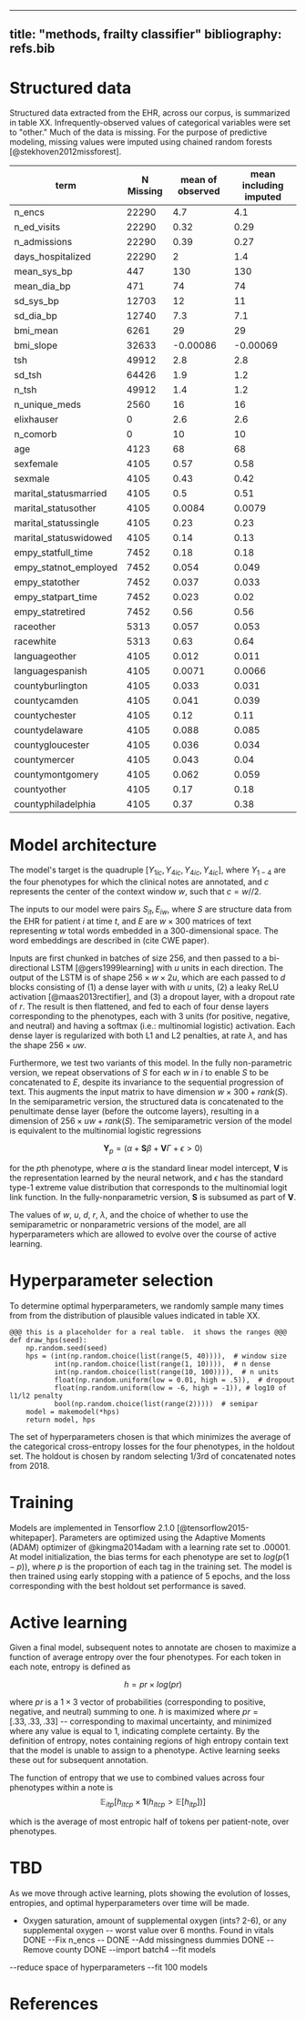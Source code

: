 

<!-- pandoc methods.md -o methods.pdf --filter pandoc-citeproc -->

---
title: "methods, frailty classifier"
bibliography: refs.bib
---

# Structured data

Structured data extracted from the EHR, across our corpus, is summarized in table XX.  Infrequently-observed values of categorical variables were set to "other."  Much of the data is missing.  For the purpose of predictive modeling, missing values were imputed using chained random forests [@stekhoven2012missforest].

|term                 |N Missing |mean of observed   |mean including imputed |
|----|---------------------|-----|--------|
|n_encs|22290                |4.7  |4.1     |
|n_ed_visits|22290                |0.32 |0.29    |
|n_admissions|22290                |0.39 |0.27    |
|days_hospitalized|22290                |2    |1.4     |
|mean_sys_bp|447                  |130  |130     |
|mean_dia_bp|471                  |74   |74      |
|sd_sys_bp|12703                |12   |11      |
|sd_dia_bp|12740                |7.3  |7.1     |
|bmi_mean|6261                 |29   |29      |
|bmi_slope|32633                |-0.00086|-0.00069|
|tsh |49912                |2.8  |2.8     |
|sd_tsh|64426                |1.9  |1.2     |
|n_tsh|49912                |1.4  |1.2     |
|n_unique_meds|2560                 |16   |16      |
|elixhauser|0                    |2.6  |2.6     |
|n_comorb|0                    |10   |10      |
|age |4123                 |68   |68      |
|sexfemale|4105                 |0.57 |0.58    |
|sexmale|4105                 |0.43 |0.42    |
|marital_statusmarried|4105                 |0.5  |0.51    |
|marital_statusother|4105                 |0.0084|0.0079  |
|marital_statussingle|4105                 |0.23 |0.23    |
|marital_statuswidowed|4105                 |0.14 |0.13    |
|empy_statfull_time|7452                 |0.18 |0.18    |
|empy_statnot_employed|7452                 |0.054|0.049   |
|empy_statother|7452                 |0.037|0.033   |
|empy_statpart_time|7452                 |0.023|0.02    |
|empy_statretired|7452                 |0.56 |0.56    |
|raceother|5313                 |0.057|0.053   |
|racewhite|5313                 |0.63 |0.64    |
|languageother|4105                 |0.012|0.011   |
|languagespanish|4105                 |0.0071|0.0066  |
|countyburlington|4105                 |0.033|0.031   |
|countycamden|4105                 |0.041|0.039   |
|countychester|4105                 |0.12 |0.11    |
|countydelaware|4105                 |0.088|0.085   |
|countygloucester|4105                 |0.036|0.034   |
|countymercer|4105                 |0.043|0.04    |
|countymontgomery|4105                 |0.062|0.059   |
|countyother|4105                 |0.17 |0.18    |
|countyphiladelphia|4105                 |0.37 |0.38    |


# Model architecture


The model's target is the quadruple $[Y_{1ic}, Y_{4ic}, Y_{4ic}, Y_{4ic}]$, where $Y_{1-4}$ are the four phenotypes for which the clinical notes are annotated, and $c$ represents the center of the context window $w$, such that $c = w//2$. 

The inputs to our model were pairs $S_{it}, E_{iw}$, where $S$ are structure data from the EHR for patient $i$ at time $t$, and $E$ are $w \times 300$ matrices of text representing $w$ total words embedded in a 300-dimensional space.  The word embeddings are described in (cite CWE paper).

Inputs are first chunked in batches of size 256, and then passed to a bi-directional LSTM [@gers1999learning] with $u$ units in each direction.  The output of the LSTM is of shape $256 \times w \times 2u$, which are each passed to $d$ blocks consisting of (1) a dense layer with with $u$ units, (2) a leaky ReLU activation [@maas2013rectifier], and (3) a dropout layer, with a dropout rate of $r$.  The result is then flattened, and fed to each of four dense layers corresponding to the phenotypes, each with 3 units (for positive, negative, and neutral) and having a softmax (i.e.: multinomial logistic) activation.  Each dense layer is regularized with both L1 and L2 penalties, at rate $\lambda$, and has the shape $256 \times uw$.

Furthermore, we test two variants of this model.  In the fully non-parametric version, we repeat observations of $S$ for each $w$ in $i$ to enable $S$ to be concatenated to $E$, despite its invariance to the sequential progression of text.  This augments the input matrix to have dimension $w \times 300+rank(S)$.  In the semiparametric version, the structured data is concatenated to the penultimate dense layer (before the outcome layers), resulting in a dimension of $256 \times uw + rank(S)$.  The semiparametric version of the model is equivalent to the multinomial logistic regressions

$$
\mathbf{Y}_p = \left(\alpha + \mathbf{S}\beta + \mathbf{V}\Gamma + \epsilon > 0\right)
$$

for the $p$th phenotype, where $\alpha$ is the standard linear model intercept, $\mathbf{V}$ is the representation learned by the neural network, and $\epsilon$ has the standard type-1 extreme value distribution that corresponds to the multinomial logit link function.  In the fully-nonparametric version, $\mathbf{S}$ is subsumed as part of $\mathbf{V}$.  

The values of $w$, $u$, $d$, $r$, $\lambda$, and the choice of whether to use the semiparametric or nonparametric versions of the model, are all hyperparameters which are allowed to evolve over the course of active learning.

# Hyperparameter selection

To determine optimal hyperparameters, we randomly sample many times from from the distribution of plausible values indicated in table XX.

	@@@ this is a placeholder for a real table.  it shows the ranges @@@
	def draw_hps(seed):
	    np.random.seed(seed)
	    hps = (int(np.random.choice(list(range(5, 40)))),  # window size
	           int(np.random.choice(list(range(1, 10)))),  # n dense
	           int(np.random.choice(list(range(10, 100)))),  # n units
	           float(np.random.uniform(low = 0.01, high = .5)),  # dropout
	           float(np.random.uniform(low = -6, high = -1)), # log10 of l1/l2 penalty
	           bool(np.random.choice(list(range(2)))))  # semipar
	    model = makemodel(*hps)
	    return model, hps

The set of hyperparameters chosen is that which minimizes the average of the categorical cross-entropy losses for the four phenotypes, in the holdout set.  The holdout is chosen by random selecting 1/3rd of concatenated notes from 2018.

# Training

Models are implemented in Tensorflow 2.1.0 [@tensorflow2015-whitepaper].  Parameters are optimized using the Adaptive Moments (ADAM) optimizer of @kingma2014adam with a learning rate set to .00001.  At model initialization, the bias terms for each phenotype are set to $log(p(1-p))$, where $p$ is the proportion of each tag in the training set.  The model is then trained using early stopping with a patience of 5 epochs, and the loss corresponding with the best holdout set performance is saved.  

# Active learning

Given a final model, subsequent notes to annotate are chosen to maximize a function of average entropy over the four phenotypes.  For each token in each note, entropy is defined as 

$$
h = pr\times log(pr)
$$

where $pr$ is a $1\times 3$ vector of probabilities (corresponding to positive, negative, and neutral) summing to one.  $h$ is maximized where $pr = [.33, .33, .33]$ -- corresponding to maximal uncertainty, and minimized where any value is equal to 1, indicating complete certainty.  By the definition of entropy, notes containing regions of high entropy contain text that the model is unable to assign to a phenotype.  Active learning seeks these out for subsequent annotation.

The function of entropy that we use to combined values across four phenotypes within a note is 
$$
\mathbb{E}_{itp}[h_{itcp}\times \mathbf{1}\left(h_{itcp} > \mathbb{E}[h_{itp}]\right)]
$$

which is the average of most entropic half of tokens per patient-note, over phenotypes.

# TBD

As we move through active learning, plots showing the evolution of losses, entropies, and optimal hyperparameters over time will be made.

- Oxygen saturation, amount of supplemental oxygen (ints?  2-6), or any supplemental oxygen -- worst value over 6 months.  Found in vitals DONE
--Fix n_encs -- DONE
--Add missingness dummies DONE
--Remove county DONE
--import batch4
--fit models


--reduce space of hyperparameters
--fit 100 models


# References






